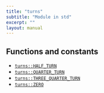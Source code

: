 ```yaml
---
title: "turns"
subtitle: "Module in std"
excerpt: ""
layout: manual
---
```







## Functions and constants

* [`turns::HALF_TURN`](/docs/kcl-std/consts/std-turns-HALF_TURN)
* [`turns::QUARTER_TURN`](/docs/kcl-std/consts/std-turns-QUARTER_TURN)
* [`turns::THREE_QUARTER_TURN`](/docs/kcl-std/consts/std-turns-THREE_QUARTER_TURN)
* [`turns::ZERO`](/docs/kcl-std/consts/std-turns-ZERO)

